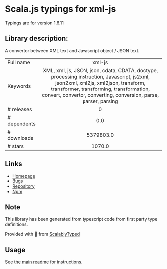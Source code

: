 
# Scala.js typings for xml-js

Typings are for version 1.6.11

## Library description:
A convertor between XML text and Javascript object / JSON text.

|                    |                 |
| ------------------ | :-------------: |
| Full name          | xml-js |
| Keywords           | XML, xml, js, JSON, json, cdata, CDATA, doctype, processing instruction, Javascript, js2xml, json2xml, xml2js, xml2json, transform, transformer, transforming, transformation, convert, convertor, converting, conversion, parse, parser, parsing |
| # releases         | 0 |
| # dependents       | 0.0 |
| # downloads        | 5379803.0 |
| # stars            | 1070.0 |

## Links
- [Homepage](https://github.com/nashwaan/xml-js#readme)
- [Bugs](https://github.com/nashwaan/xml-js/issues)
- [Repository](https://github.com/nashwaan/xml-js)
- [Npm](https://www.npmjs.com/package/xml-js)
    


## Note
This library has been generated from typescript code from first party type definitions.

Provided with :purple_heart: from [ScalablyTyped](https://github.com/oyvindberg/ScalablyTyped)

## Usage
See [the main readme](../../readme.md) for instructions.



